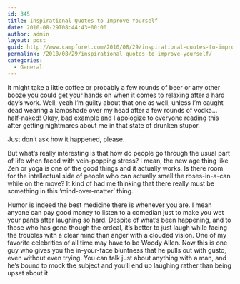 ```yaml
---
id: 345
title: Inspirational Quotes to Improve Yourself
date: 2010-08-29T08:44:43+00:00
author: admin
layout: post
guid: http://www.campforet.com/2010/08/29/inspirational-quotes-to-improve-yourself/
permalink: /2010/08/29/inspirational-quotes-to-improve-yourself/
categories:
  - General
---
```

It might take a little coffee or probably a few rounds of beer or any other booze you could get your hands on when it comes to relaxing after a hard day&#8217;s work. Well, yeah I&#8217;m guilty about that one as well, unless I&#8217;m caught dead wearing a lampshade over my head after a few rounds of vodka… half-naked! Okay, bad example and I apologize to everyone reading this after getting nightmares about me in that state of drunken stupor.

Just don&#8217;t ask how it happened, please.

But what&#8217;s really interesting is that how do people go through the usual part of life when faced with vein-popping stress? I mean, the new age thing like Zen or yoga is one of the good things and it actually works. Is there room for the intellectual side of people who can actually smell the roses-in-a-can while on the move? It kind of had me thinking that there really must be something in this &#8216;mind-over-matter&#8217; thing.

Humor is indeed the best medicine there is whenever you are. I mean anyone can pay good money to listen to a comedian just to make you wet your pants after laughing so hard. Despite of what&#8217;s been happening, and to those who has gone though the ordeal, it&#8217;s better to just laugh while facing the troubles with a clear mind than anger with a clouded vision. One of my favorite celebrities of all time may have to be Woody Allen. Now this is one guy who gives you the in-your-face bluntness that he pulls out with gusto, even without even trying. You can talk just about anything with a man, and he&#8217;s bound to mock the subject and you&#8217;ll end up laughing rather than being upset about it.